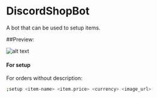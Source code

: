 # DiscordShopBot
A bot that can be used to setup items. 


##Preview:

![alt text](https://www.2builders2tools.de/shopbot/examples/example1.png)


#### For setup

For orders without description:

```sh
;setup <item-name> <item.price> <currency> <image_url>
```


